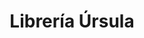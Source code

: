 ---
title: "Librería Úrsula"
url: /ciudad-autonoma-de-buenos-aires/libreria-ursula/
shop: material de oficina
---
